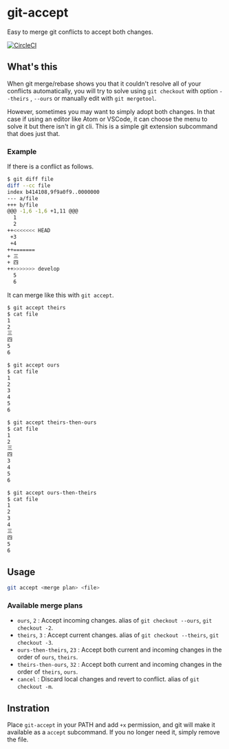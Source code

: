 # git-accept

Easy to merge git conflicts to accept both changes.

[![CircleCI](https://circleci.com/gh/sabmeua/git-accept.svg?style=svg)](https://circleci.com/gh/sabmeua/git-accept)

## What's this

When git merge/rebase shows you that it couldn't resolve all of your conflicts automatically,
you will try to solve using `git checkout` with option `--theirs` , `--ours` or manually edit with `git mergetool`.

However, sometimes you may want to simply adopt both changes. In that case if using an editor like Atom or VSCode,
it can choose the menu to solve it but there isn't in git cli. This is a simple git extension subcommand that does just that.

### Example

If there is a conflict as follows.

```sh
$ git diff file
diff --cc file
index b414108,9f9a0f9..0000000
--- a/file
+++ b/file
@@@ -1,6 -1,6 +1,11 @@@
  1
  2
++<<<<<<< HEAD
 +3
 +4
++=======
+ 三
+ 四
++>>>>>>> develop
  5
  6
```

It can merge like this with `git accept`.

```sh
$ git accept theirs
$ cat file
1
2
三
四
5
6

$ git accept ours
$ cat file
1
2
3
4
5
6

$ git accept theirs-then-ours
$ cat file
1
2
三
四
3
4
5
6

$ git accept ours-then-theirs
$ cat file
1
2
3
4
三
四
5
6
```

## Usage

```sh
git accept <merge plan> <file>
```

### Available merge plans

* `ours`, `2` : Accept incoming changes. alias of `git checkout --ours`, `git checkout -2`.
* `theirs`, `3` : Accept current changes. alias of `git checkout --theirs`, `git checkout -3`.
* `ours-then-theirs`, `23` : Accept both current and incoming changes in the order of `ours`, `theirs`.
* `theirs-then-ours`, `32` : Accept both current and incoming changes in the order of `theirs`, `ours`.
* `cancel` : Discard local changes and revert to conflict. alias of `git checkout -m`.

## Instration

Place `git-accept` in your PATH and add `+x` permission, and git will make it available as a `accept` subcommand.
If you no longer need it, simply remove the file.
